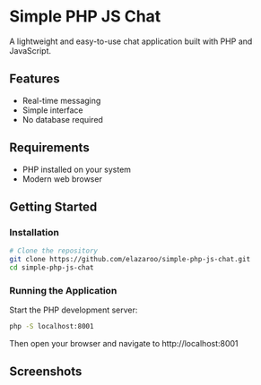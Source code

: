 # Simple PHP JS Chat

A lightweight and easy-to-use chat application built with PHP and JavaScript.

## Features
- Real-time messaging
- Simple interface
- No database required

## Requirements
- PHP installed on your system
- Modern web browser

## Getting Started

### Installation
```bash
# Clone the repository
git clone https://github.com/elazaroo/simple-php-js-chat.git
cd simple-php-js-chat
```

### Running the Application
Start the PHP development server:
```bash
php -S localhost:8001
```

Then open your browser and navigate to http://localhost:8001

## Screenshots
